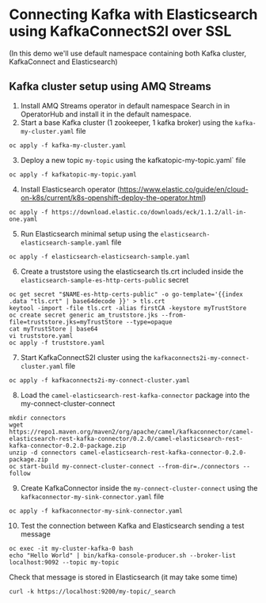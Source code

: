 # Connecting Kafka with Elasticsearch using KafkaConnectS2I over SSL


(In this demo we'll use default namespace containing both Kafka cluster, KafkaConnect and Elasticsearch)
## Kafka cluster setup using AMQ Streams

1. Install AMQ Streams operator in default namespace
Search in in OperatorHub and install it in the default namespace.
2. Start a base Kafka cluster (1 zookeeper, 1 kafka broker) using the `kafka-my-cluster.yaml` file
```
oc apply -f kafka-my-cluster.yaml
```
3. Deploy a new topic `my-topic` using the kafkatopic-my-topic.yaml` file
```
oc apply -f kafkatopic-my-topic.yaml
```
4. Install Elasticsearch operator (https://www.elastic.co/guide/en/cloud-on-k8s/current/k8s-openshift-deploy-the-operator.html)
```
oc apply -f https://download.elastic.co/downloads/eck/1.1.2/all-in-one.yaml
```
5. Run Elasticsearch minimal setup using the `elasticsearch-elasticsearch-sample.yaml` file
```
oc apply -f elasticsearch-elasticsearch-sample.yaml
```
6. Create a truststore using the elasticsearch tls.crt included inside the `elasticsearch-sample-es-http-certs-public` secret
```
oc get secret "$NAME-es-http-certs-public" -o go-template='{{index .data "tls.crt" | base64decode }}' > tls.crt
keytool -import -file tls.crt -alias firstCA -keystore myTrustStore
oc create secret generic am_truststore.jks --from-file=truststore.jks=myTrustStore --type=opaque
cat myTrustStore | base64
vi truststore.yaml
oc apply -f truststore.yaml
```
7. Start KafkaConnectS2I cluster using the `kafkaconnects2i-my-connect-cluster.yaml` file
```
oc apply -f kafkaconnects2i-my-connect-cluster.yaml
```
8. Load the `camel-elasticsearch-rest-kafka-connector` package into the my-connect-cluster-connect
```
mkdir connectors
wget https://repo1.maven.org/maven2/org/apache/camel/kafkaconnector/camel-elasticsearch-rest-kafka-connector/0.2.0/camel-elasticsearch-rest-kafka-connector-0.2.0-package.zip
unzip -d connectors camel-elasticsearch-rest-kafka-connector-0.2.0-package.zip
oc start-build my-connect-cluster-connect --from-dir=./connectors --follow
```

9. Create KafkaConnector inside the `my-connect-cluster-connect` using the `kafkaconnector-my-sink-connector.yaml` file
```
oc apply -f kafkaconnector-my-sink-connector.yaml
```
10. Test the connection between Kafka and Elasticsearch sending a test message
```
oc exec -it my-cluster-kafka-0 bash
echo "Hello World" | bin/kafka-console-producer.sh --broker-list localhost:9092 --topic my-topic
```
Check that message is stored in Elasticsearch (it may take some time)
```
curl -k https://localhost:9200/my-topic/_search
```
